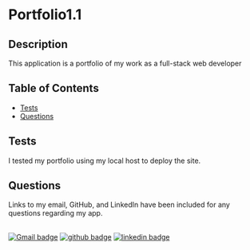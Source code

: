 # Portfolio1.1

## Description
This application is a portfolio of my work as a full-stack web developer

## Table of Contents

 * [Tests](#tests)
 * [Questions](#questions)

## Tests 
I tested my portfolio using my local host to deploy the site.

## Questions
Links to my email, GitHub, and LinkedIn have been included for any questions regarding my app. 

<br> [![Gmail badge](https://img.shields.io/badge/Gmail-D14836?style=for-the-badge&logo=gmail&logoColor=white)](mailto:gersen.marissa@gmail.com)
[![github badge](https://img.shields.io/badge/GitHub-100000?style=for-the-badge&logo=github&logoColor=white)](https://github.com/marissacraig)
[![linkedin badge](https://img.shields.io/badge/LinkedIn-0077B5?style=for-the-badge&logo=linkedin&logoColor=white)](https://www.linkedin.com/in/www.linkedin.com/in/marissa-craig-59557a172)   
